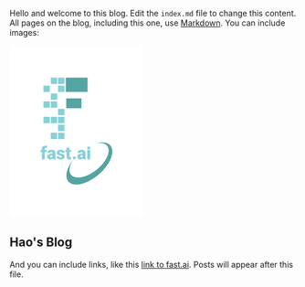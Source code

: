 Hello and welcome to this blog. Edit the `index.md` file to change this content. All pages on the blog, including this one, use [Markdown](https://guides.github.com/features/mastering-markdown/). You can include images:

![Image of fast.ai logo](images/logo.png)

## Hao's Blog

And you can include links, like this [link to fast.ai](https://www.fast.ai). Posts will appear after this file. 
